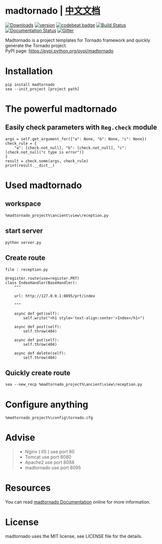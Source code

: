 # madtornado | [中文文档](./README.zh.md)

[![Downloads](https://pepy.tech/badge/madtornado)](https://pepy.tech/project/madtornado)
[![version](https://img.shields.io/pypi/v/madtornado)](https://pypi.python.org/pypi/madtornado)
[![codebeat badge](https://codebeat.co/badges/da82dbdb-eceb-4166-b9e9-2d290c5f608f)](https://codebeat.co/projects/github-com-systemlight-madtornado-master)
[![Build Status](https://travis-ci.org/SystemLight/madtornado.svg?branch=master)](https://travis-ci.org/SystemLight/madtornado)
[![Documentation Status](https://readthedocs.org/projects/madtornado/badge/?version=stable)](https://madtornado.readthedocs.io/zh/latest/?badge=latest)
[![Gitter](https://badges.gitter.im/systemlight-madtornado/community.svg)](https://gitter.im/systemlight-madtornado/community?utm_source=badge&utm_medium=badge&utm_campaign=pr-badge)

Madtornado is a project templates for Tornado framework and quickly generate the Tornado project.  
PyPI page: https://pypi.python.org/pypi/madtornado

# Installation

```
pip install madtornado
sea --init_project [project path]
```

# The powerful madtornado
## Easily check parameters with `Reg.check` module
```
args = self.get_argument_for({"a": None, "b": None, "c": None})
check_rule = {
    "a": [check.not_null], "b": [check.not_null], "c": [check.not_null("c type is error")]
}
result = check.some(args, check_rule)
print(result.__dict__)
```

# Used madtornado

## workspace

```
%madtornado_project%\ancient\view\reception.py
```

## start server

```
python server.py
```

## Create route

```
file : reception.py

@register.route(use=register.PRT)
class IndexHandler(BaseHandler):
    """

    url: http://127.0.0.1:8095/prt/index

    """

    async def get(self):
        self.write("<h1 style='text-align:center'>Index</h1>")

    async def post(self):
        self.throw(404)

    async def put(self):
        self.throw(404)

    async def delete(self):
        self.throw(404)
```

## Quickly create route

```
sea --new_recp %madtornado_project%\ancient\view\reception.py
```

# Configure anything

```
%madtornado_project%\config\tornado.cfg
```

# Advise

> *  Nginx ( IIS ) use port 80
> *  Tomcat use port 8080
> *  Apache2 use port 8088
> *  madtornado use port 8095

# Resources

You can read [madtornado Documentation](https://madtornado.readthedocs.io/) online for more information.

# License

madtornado uses the MIT license, see LICENSE file for the details.